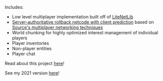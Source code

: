 Includes:
- Low level multiplayer implementation built off of [LiteNetLib](https://github.com/RevenantX/LiteNetLib)
- [Server-authoritative rollback netcode with client prediction](https://www.brendanl.dev/blog/posts/01-08-2025#:~:text=So%20far%2C%20the%20feature%20I%27m%20most%20proud%20of%20is%20my%20delta%2Dcompressed%2C%20interest%2Dmanaged%2C%20rollback%2Dbased%20and%20completely%20server%2Dauthoritative%20custom%20netcode.) based on [Source's multiplayer networking techniques](https://developer.valvesoftware.com/wiki/Source_Multiplayer_Networking)
- World chunking for highly optimized interest management of individual players
- Player inventories
- Non-player entities
- Player chat

Read about this project [here](https://www.brendanl.dev/blog)!

See my 2021 version [here](https://github.com/doggphin/wrongwarp-old)!
